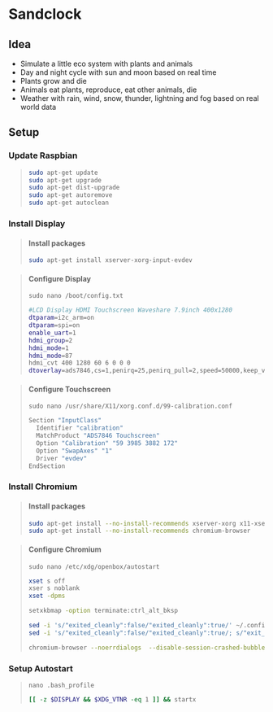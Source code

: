 # Sandclock


## Idea
- Simulate a little eco system with plants and animals
- Day and night cycle with sun and moon based on real time
- Plants grow and die
- Animals eat plants, reproduce, eat other animals, die
- Weather with rain, wind, snow, thunder, lightning and fog based on real world data

## Setup

### Update Raspbian
> ```bash
> sudo apt-get update
> sudo apt-get upgrade
> sudo apt-get dist-upgrade
> sudo apt-get autoremove
> sudo apt-get autoclean
> ```

### Install Display

> #### Install packages
> ```bash
> sudo apt-get install xserver-xorg-input-evdev
> ```

> #### Configure Display
> `sudo nano /boot/config.txt`
> ```bash
> #LCD Display HDMI Touchscreen Waveshare 7.9inch 400x1280
> dtparam=i2c_arm=on
> dtparam=spi=on
> enable_uart=1
> hdmi_group=2
> hdmi_mode=1
> hdmi_mode=87
> hdmi_cvt 400 1280 60 6 0 0 0
> dtoverlay=ads7846,cs=1,penirq=25,penirq_pull=2,speed=50000,keep_vref_on=0,swapxy=0,pmax=255,xohms=150,xmin=200,xmax=3900,ymin=200,ymax=3900
> ```

> #### Configure Touchscreen
> `sudo nano /usr/share/X11/xorg.conf.d/99-calibration.conf`
> ```bash
> Section "InputClass"
>   Identifier "calibration"
>   MatchProduct "ADS7846 Touchscreen"
>   Option "Calibration" "59 3985 3882 172"
>   Option "SwapAxes" "1"
>   Driver "evdev"
> EndSection
> ```

### Install Chromium

> #### Install packages
> ```bash
> sudo apt-get install --no-install-recommends xserver-xorg x11-xserver-utils xinit openbox
> sudo apt-get install --no-install-recommends chromium-browser
> ```

> #### Configure Chromium
> `sudo nano /etc/xdg/openbox/autostart`
> ```bash
> xset s off
> xser s noblank
> xset -dpms
>
> setxkbmap -option terminate:ctrl_alt_bksp
>
> sed -i 's/"exited_cleanly":false/"exited_cleanly":true/' ~/.config/chromium/'Local State'
> sed -i 's/"exited_cleanly":false/"exited_cleanly":true/; s/"exit_type":"[^"]\+"/"exit_type":"Normal"/' ~/.config/chromium/Default/Preferences
>
> chromium-browser --noerrdialogs  --disable-session-crashed-bubble --incognito --disable-infobars --kiosk 'https://ralphschuler.github.io/sandclock/'
> ```

 ### Setup Autostart
> `nano .bash_profile`
> ```bash
> [[ -z $DISPLAY && $XDG_VTNR -eq 1 ]] && startx
> ```